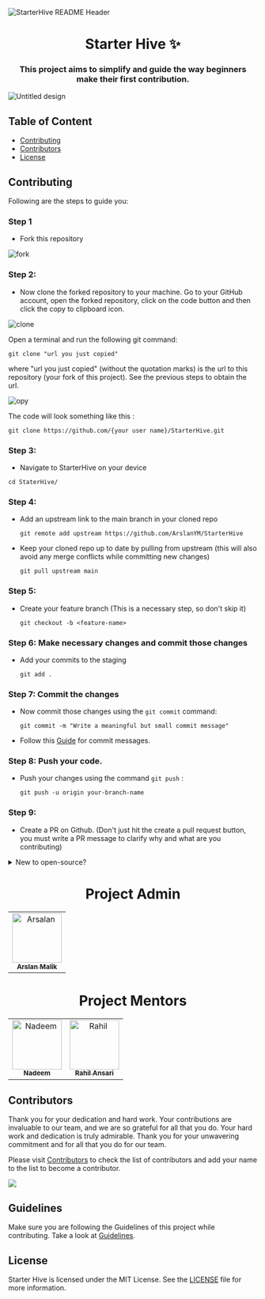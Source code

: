 ![StarterHive README Header](https://github.com/captainWaheed/StarterHive/blob/readme-header/assets/images/GitHub%20Header.png)

<h1 align="center" >Starter Hive ✨</h1>
<h3 align= "center" > This project aims to simplify and guide the way beginners make their first contribution.</h3>

![Untitled design](https://github.com/ArslanYM/StarterHive/assets/104521101/21cebff4-c395-4ec2-b7f9-3bbf199f51da)

## Table of Content

- [Contributing](#contributing)
- [Contributors](#contributors)
- [License](#license)

## Contributing

Following are the steps to guide you:

### Step 1

- Fork this repository

![fork](https://github.com/ArslanYM/StarterHive/assets/104521101/b2863384-753d-448b-9c8f-cc2122121c2b)

### Step 2:

- Now clone the forked repository to your machine. Go to your GitHub account, open the forked repository, click on the code button and then click the copy to clipboard icon.

![clone](https://github.com/ArslanYM/StarterHive/assets/104521101/ffe2cb3b-d7e9-41fb-a7e6-8f5ca9d50dd0)

Open a terminal and run the following git command:

```
git clone "url you just copied"
```

where "url you just copied" (without the quotation marks) is the url to this repository (your fork of this project). See the previous steps to obtain the url.

![opy](https://github.com/ArslanYM/StarterHive/assets/104521101/5947298f-dd52-478c-9cd9-f22791eea4a5)

The code will look something like this :

```
git clone https://github.com/{your user name}/StarterHive.git
```

### Step 3:

- Navigate to StarterHive on your device

```
cd StaterHive/
```

### Step 4:

- Add an upstream link to the main branch in your cloned repo

  ```
  git remote add upstream https://github.com/ArslanYM/StarterHive
  ```

- Keep your cloned repo up to date by pulling from upstream (this will also avoid any merge conflicts while committing new changes)
  ```
  git pull upstream main
  ```

### Step 5:

- Create your feature branch (This is a necessary step, so don't skip it)
  ```
  git checkout -b <feature-name>
  ```

### Step 6: Make necessary changes and commit those changes

- Add your commits to the staging
  ```
  git add .
  ```

### Step 7: Commit the changes

- Now commit those changes using the `git commit` command:
  ```
  git commit -m "Write a meaningful but small commit message"
  ```
- Follow this [Guide](https://gist.github.com/tonibardina/9290fbc7d605b4f86919426e614fe692) for commit messages.

### Step 8: Push your code.

- Push your changes using the command `git push` :
  ```
  git push -u origin your-branch-name
  ```

### Step 9:

- Create a PR on Github. (Don't just hit the create a pull request button, you must write a PR message to clarify why and what are you contributing)

<details> 
 
<summary> New to open-source?
 </summary>

You can also contribute to this project if you are new to open source:

- [Check out the `CONTRIBUTORS.md` file to get started](CONTRIBUTORS.md)

 </details>
 
<h1 align=center> Project Admin </h1>
<table align=center >
  <tr>
    <td align="center">
      <a href="https://github.com/ArslanYM">
        <img alt="Arsalan" src="https://github.com/ArslanYM.png" width="100px;">
        <br>
        <sub>
          <b>
            Arslan Malik
          </b>
        </sub>
      </a>
      <br>
    </td> 
  </tr>
</table>

<h1 align=center> Project Mentors </h1>
<table align=center>
  <tr>
    <td align="center">
      <a href="https://github.com/nadeem099">
        <img alt="Nadeem" src="https://github.com/nadeem099.png" width="100px;">
        <br>
        <sub>
          <b>
              Nadeem 
          </b>
        </sub>
      </a>
      <br>
    </td>
    <td align="center">
      <a href="https://github.com/rahilansari261">
        <img alt="Rahil" src="https://github.com/rahilansari261.png" width="100px;">
        <br>
        <sub>
          <b>
              Rahil Ansari  
          </b>
        </sub>
      </a>
      <br>
    </td>
  </tr>
</table>

## Contributors

Thank you for your dedication and hard work. Your contributions are invaluable to our team, and we are so grateful for all that you do. Your hard work and dedication is truly admirable. Thank you for your unwavering commitment and for all that you do for our team.

Please visit [Contributors](/CONTRIBUTORS.md) to check the list of contributors and add your name to the list to become a contributor.

<a href="https://github.com/ArslanYM/StarterHive/graphs/contributors">
  <img src="https://contrib.rocks/image?repo=ArslanYM/StarterHive" />
</a>

## Guidelines

Make sure you are following the Guidelines of this project while contributing. Take a look at [Guidelines](GUIDELINES.md).

## License

Starter Hive is licensed under the MIT License. See the [LICENSE](https://github.com/ArslanYM/StarterHive/blob/main/LICENSE) file for more information.
